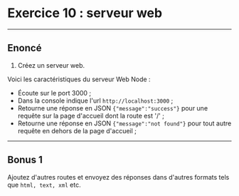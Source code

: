 
# Exercice 10 : serveur web

---

## Enoncé

1. Créez un serveur web.

Voici les caractéristiques du serveur Web Node :
- Écoute sur le port 3000 ;
- Dans la console indique l'url `http://localhost:3000` ;
- Retourne une réponse en JSON `{"message":"success"}` pour une requête sur la page d'accueil dont la route est '/' ;
- Retourne une réponse en JSON `{"message":"not found"}` pour tout autre requête en dehors de la page d'accueil ;

---

## Bonus 1

Ajoutez d'autres routes et envoyez des réponses dans d'autres formats tels que `html, text, xml` etc.

